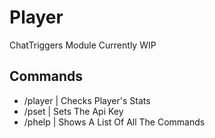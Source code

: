# Player
ChatTriggers Module Currently WIP

## Commands
* /player <Username> | Checks Player's Stats
* /pset <Value> | Sets The Api Key
* /phelp | Shows A List Of All The Commands
